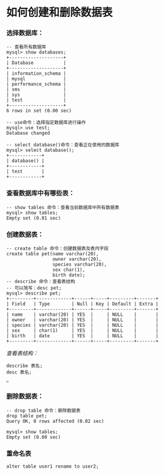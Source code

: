 # 如何创建和删除数据表

### 选择数据库：

```mysql
-- 查看所有数据库
mysql> show databases;
+--------------------+
| Database           |
+--------------------+
| information_schema |
| mysql              |
| performance_schema |
| sms                |
| sys                |
| test               |
+--------------------+
6 rows in set (0.00 sec)

-- use命令：选择指定数据库进行操作
mysql> use test;
Database changed

-- select database()命令：查看正在使用的数据库
mysql> select database();
+------------+
| database() |
+------------+
| test       |
+------------+
```



### 查看数据库中有哪些表：

```mysql
-- show tables 命令：查看当前数据库中所有数据表
mysql> show tables;
Empty set (0.01 sec)
```



### 创建数据表：

```mysql
-- create table 命令：创建数据表及表内字段
create table pet(name varchar(20),
                 owner varchar(20),
                 species varchar(20),
                 sex char(1),
                 birth date);
-- describe 命令：查看表结构
-- 可以简写：desc pet;
mysql> describe pet;
+---------+-------------+------+-----+---------+-------+
| Field   | Type        | Null | Key | Default | Extra |
+---------+-------------+------+-----+---------+-------+
| name    | varchar(20) | YES  |     | NULL    |       |
| owner   | varchar(20) | YES  |     | NULL    |       |
| species | varchar(20) | YES  |     | NULL    |       |
| sex     | char(1)     | YES  |     | NULL    |       |
| birth   | date        | YES  |     | NULL    |       |
+---------+-------------+------+-----+---------+-------+

```

*查看表结构：*

```mysql
describe 表名;
desc 表名;
```

<img src="https://images.shiguangping.com/imgs/20200510124739.png" style="zoom:40%;" />



### 删除数据表：

```mysql
-- drop table 命令：删除数据表
drop table pet;
Query OK, 0 rows affected (0.02 sec)

mysql> show tables;
Empty set (0.00 sec)
```



### 重命名表

```mysql
alter table user1 rename to user2;
```

